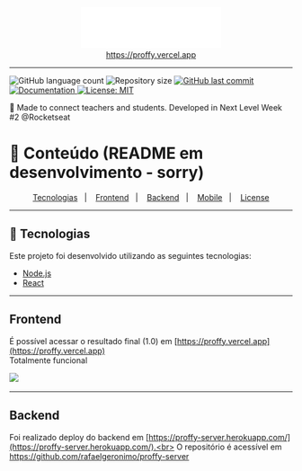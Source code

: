 <p align="center">
    <img src=".github/logo.svg" width="250"><br>
    <a href="https://proffy.vercel.app">https://proffy.vercel.app</a>
</p>

<hr/>
<p>
<img alt="GitHub language count" src="https://img.shields.io/github/languages/count/rafaelgeronimo/proffy">
  <img alt="Repository size" src="https://img.shields.io/github/repo-size/rafaelgeronimo/proffy">
<a href="https://github.com/rafaelgeronimo/proffy/commits/master">
    <img alt="GitHub last commit" src="https://img.shields.io/github/last-commit/rafaelgeronimo/proffy">
  </a>
<a href="https://github.com/rafaelgeronimo/proffy#readme">
    <img alt="Documentation" src="https://img.shields.io/badge/documentation-yes-brightgreen.svg" target="_blank" />
  </a>
  <a href="https://github.com/rafaelgeronimo/proffy/blob/master/LICENSE">
    <img alt="License: MIT" src="https://img.shields.io/badge/License-MIT-yellow.svg" target="_blank" />
  </a>
</p>

:rocket: Made to connect teachers and students. Developed in Next Level Week #2 @Rocketseat

# :pushpin: Conteúdo (README em desenvolvimento - sorry)
<p align="center">
  <a href="#-technologies">Tecnologias</a>&nbsp;&nbsp;&nbsp;|&nbsp;&nbsp;&nbsp;
  <a href="#-frontend">Frontend</a>&nbsp;&nbsp;&nbsp;|&nbsp;&nbsp;&nbsp;
  <a href="#-backend">Backend</a>&nbsp;&nbsp;&nbsp;|&nbsp;&nbsp;&nbsp;
  <a href="#-mobile">Mobile</a>&nbsp;&nbsp;&nbsp;|&nbsp;&nbsp;&nbsp;
  <a href="#-license">License</a>
</p>

---

## 🚀 Tecnologias

Este projeto foi desenvolvido utilizando as seguintes tecnologias:

- [Node.js](https://nodejs.org/en/)
- [React](https://reactjs.org)

---

## Frontend

É possível acessar o resultado final (1.0) em [https://proffy.vercel.app](https://proffy.vercel.app)<br>
Totalmente funcional


![](https://i.imgur.com/2lejDRg.png)

---

## Backend

Foi realizado deploy do backend em [https://proffy-server.herokuapp.com/](https://proffy-server.herokuapp.com/).<br>
O repositório é acessível em https://github.com/rafaelgeronimo/proffy-server